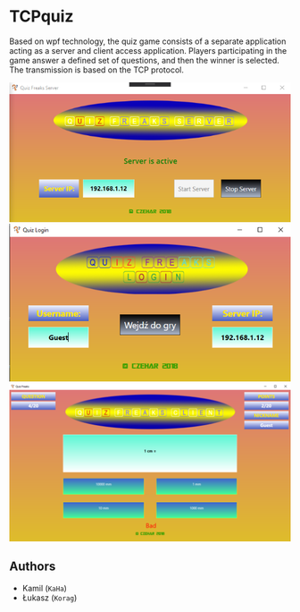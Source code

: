 # TCPquiz

Based on wpf technology, the quiz game consists of a separate application acting as a server and client access application. Players participating in the game answer a defined set of questions, and then the winner is selected. The transmission is based on the TCP protocol.

![alt text](https://github.com/Korag/DocumentationImages/blob/master/TCPquiz/TCPquiz_1.PNG "Server")
![alt text](https://github.com/Korag/DocumentationImages/blob/master/TCPquiz/TCPquiz_2.PNG "Client login screen")
![alt text](https://github.com/Korag/DocumentationImages/blob/master/TCPquiz/TCPquiz_3.PNG "Gameplay")

## Authors

+ Kamil (`KaHa`)
+ Łukasz (`Korag`)
